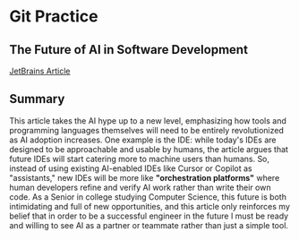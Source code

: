 # Git Practice

## The Future of AI in Software Development
[JetBrains Article](https://blog.jetbrains.com/ai/2025/07/the-future-of-ai-in-software-development/)

## Summary
This article takes the AI hype up to a new level, emphasizing how tools and programming languages themselves will need to be entirely revolutionized as AI adoption increases. One example is the IDE: while today's IDEs are designed to be approachable and usable by humans, the article argues that future IDEs will start catering more to machine users than humans. So, instead of using existing AI-enabled IDEs like Cursor or Copilot as "assistants," new IDEs will be more like **"orchestration platforms"** where human developers refine and verify AI work rather than write their own code. As a Senior in college studying Computer Science, this future is both intimidating and full of new opportunities, and this article only reinforces my belief that in order to be a successful engineer in the future I must be ready and willing to see AI as a partner or teammate rather than just a simple tool. 